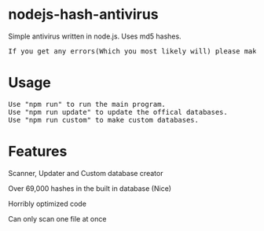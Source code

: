 # nodejs-hash-antivirus
Simple antivirus written in node.js. Uses md5 hashes.
<pre>
If you get any errors(Which you most likely will) please make a issue and send the log.txt file found in the same folder as the program
</pre>

# Usage
<pre>
Use "npm run" to run the main program.
Use "npm run update" to update the offical databases.
Use "npm run custom" to make custom databases.
</pre>
# Features
<p>Scanner, Updater and Custom database creator</p>
<p>Over 69,000 hashes in the built in database (Nice)</p>
<p>Horribly optimized code</p>
<p>Can only scan one file at once</p>
